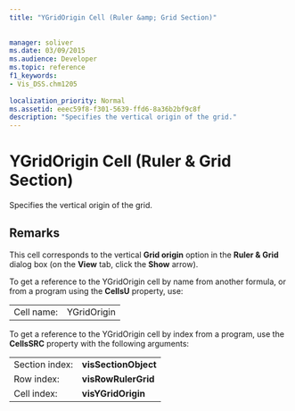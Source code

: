 ```yaml
---
title: "YGridOrigin Cell (Ruler &amp; Grid Section)"
 
 
manager: soliver
ms.date: 03/09/2015
ms.audience: Developer
ms.topic: reference
f1_keywords:
- Vis_DSS.chm1205
 
localization_priority: Normal
ms.assetid: eeec59f8-f301-5639-ffd6-8a36b2bf9c8f
description: "Specifies the vertical origin of the grid."
---
```


# YGridOrigin Cell (Ruler &amp; Grid Section)

Specifies the vertical origin of the grid.
  
## Remarks

This cell corresponds to the vertical **Grid origin** option in the **Ruler &amp; Grid** dialog box (on the **View** tab, click the **Show** arrow). 
  
To get a reference to the YGridOrigin cell by name from another formula, or from a program using the **CellsU** property, use: 
  
|||
|:-----|:-----|
|Cell name:  <br/> |YGridOrigin  <br/> |
   
To get a reference to the YGridOrigin cell by index from a program, use the **CellsSRC** property with the following arguments: 
  
|||
|:-----|:-----|
|Section index:  <br/> |**visSectionObject** <br/> |
|Row index:  <br/> |**visRowRulerGrid** <br/> |
|Cell index:  <br/> |**visYGridOrigin** <br/> |
   

